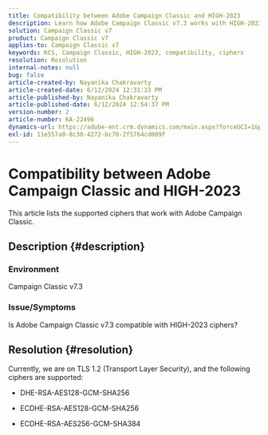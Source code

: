 ```yaml
---
title: Compatibility between Adobe Campaign Classic and HIGH-2023
description: Learn how Adobe Campaign Classic v7.3 works with HIGH-2023 ciphers.
solution: Campaign Classic v7
product: Campaign Classic v7
applies-to: Campaign Classic v7
keywords: KCS, Campaign Classic, HIGH-2023, compatibility, ciphers
resolution: Resolution
internal-notes: null
bug: false
article-created-by: Nayanika Chakravarty
article-created-date: 6/12/2024 12:31:33 PM
article-published-by: Nayanika Chakravarty
article-published-date: 6/12/2024 12:54:37 PM
version-number: 2
article-number: KA-22496
dynamics-url: https://adobe-ent.crm.dynamics.com/main.aspx?forceUCI=1&pagetype=entityrecord&etn=knowledgearticle&id=2cf212b2-b728-ef11-840b-6045bd0065b6
exl-id: 11e557a0-8c30-4272-bc70-2f5764cd009f
---
```

# Compatibility between Adobe Campaign Classic and HIGH-2023


This article lists the supported ciphers that work with Adobe Campaign Classic.

## Description {#description}


### <b>Environment</b>

Campaign Classic v7.3

### <b>Issue/Symptoms</b>

Is Adobe Campaign Classic v7.3 compatible with HIGH-2023 ciphers?


## Resolution {#resolution}


Currently, we are on TLS 1.2 (Transport Layer Security), and the following ciphers are supported:

- DHE-RSA-AES128-GCM-SHA256


- ECDHE-RSA-AES128-GCM-SHA256


- ECDHE-RSA-AES256-GCM-SHA384
